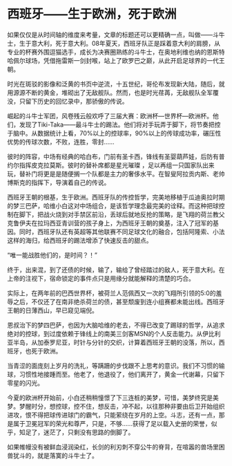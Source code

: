 # 西班牙——生于欧洲，死于欧洲

如果仅仅是从时间轴的维度来考量，文章的标题还可以更精确一点，叫做——斗牛士，生于意大利，死于意大利。08年夏天，西班牙队正是踩着意大利的肩膀，从专业的杯赛外围逗猫选手，成长为决赛圈熟练的斗牛士，在奥地利维也纳的恩斯特哈佩尔球场，凭借拖雷斯一剑封喉，站上了欧罗巴之巅，从此开启足球界的一代王朝。

时光在斑驳的影像和泛黄的书页中逆流，十五世纪，哥伦布发现新大陆，随后，就用源源不断的黄金，堆砌出了无敌舰队。然而，也是时光荏苒，无敌舰队全军覆没，只留下历史的回忆录中，那骄傲的传说。

崛起的斗牛士军团，风卷残云般欢呼了三届大赛：欧洲杯—世界杯—欧洲杯。他们，发现了Tiki-Taka——最斗牛士的踢法。他们将对手玩弄于脚下，将节奏把控于脑中。从数据统计上看，70%以上的控球率，90%以上的传球成功率，碾压性优势的传球次数，不败，连胜，零封……

彼时的阵容，中场有经典的哈白布，门前有圣卡西，锋线有圣婴葫芦娃，后防有普约尔指挥皮克拉莫斯。彼时的替补席都是星光璀璨 ，足以再组一只国家队出来玩，替补门将更是是随便搁一个队都是主力的奢侈水平。在智叟阿拉贡内斯、老帅博斯克的指挥下，导演着自己的传说。

西班牙王朝的根基，生于欧洲。西班牙队的传控哲学，完美地移植于瓜迪奥拉时期的梦三巴萨，哈维小白这对中场组合，是该哲学理念最完美的诠释。而这种把球控制在脚下，把战火烧到对手禁区前沿，丢球后就地反抢的策略，是飞翔的荷兰教父克鲁伊夫在拉玛西亚青训营的孩子身上，为西班牙王朝的奠基，注入了冠军的基因。同时，西班牙队还有英超等其他联赛不同足球文化的融合，包括阿隆索、小法这样的海归，给西班牙的踢法增添了快速反击的甜点。

“唯一能战胜他们的，是时间？！”

终于，出来混，到了还债的时候，输了，输给了曾经踏过的敌人，死于意大利。在上帝的注视下，宿命锁定的事件点只是用缘分就能解释的清楚的巧合。

实际上，在两年前的巴西世界杯，被荷兰人范佩西又一次的飞翔所引领的5:0的羞辱之后，不仅还了在南非绝杀荷兰的债，甚至颓废到连小组赛都未能出线。西班牙王朝的日薄西山，早已窥见端倪。

恩叔治下的梦四巴萨，也因为大脑哈维的老去，不得已改变了踢球的哲学，从追求绝对的控球，到过度依赖于锋线上的南美三剑客MSN的个人反击能力。从伊比利亚半岛，从加泰罗尼亚，时针与分针的交织，计算着西班牙王朝的没落，所以，西班牙，也死于欧洲。

当青涩的面庞刻上岁月的洗礼，等蹒跚的步伐跟不上思考的意识。我们不习惯的输球，习惯性地接踵而至。他老了，他退役了，他们离开了，黄金一代谢幕，只留下零星的闪光。

今夏的欧洲杯开始前，小白还稍稍憧憬了下三连桩的美梦，可惜，美梦终究是美梦。梦醒时分，想控球，控不住，想反击，冲不起，以往那种非要由后卫开始组织进攻，恨不得把球传进球门的霸气，只能萦绕在岁月的上空。斗志，还有一点，那是属于卫冕冠军的荣光和尊严，只是，不够……获得了足以载入史册的荣誉，似乎，知足了，迷茫了，只剩没有思路的倒脚了。

如果帷幔没有被鲜血浸润染红，长剑的利刃刺不穿公牛的脊背，在喧嚣的兽场里困兽犹斗的，就是落寞的斗牛士了。